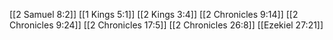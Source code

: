 [[2 Samuel 8:2]]
[[1 Kings 5:1]]
[[2 Kings 3:4]]
[[2 Chronicles 9:14]]
[[2 Chronicles 9:24]]
[[2 Chronicles 17:5]]
[[2 Chronicles 26:8]]
[[Ezekiel 27:21]]
